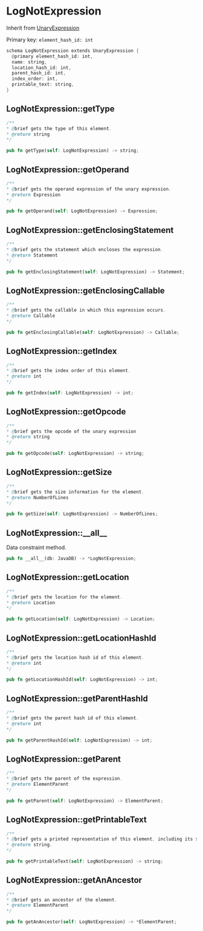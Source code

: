 # LogNotExpression

Inherit from [UnaryExpression](./UnaryExpression.md)

Primary key: `element_hash_id: int`

```rust
schema LogNotExpression extends UnaryExpression {
  @primary element_hash_id: int,
  name: string,
  location_hash_id: int,
  parent_hash_id: int,
  index_order: int,
  printable_text: string,
}
```
## LogNotExpression::getType

```java
/**
* @brief gets the type of this element.
* @return string
*/
```
```rust
pub fn getType(self: LogNotExpression) -> string;
```
## LogNotExpression::getOperand

```java
/**
* @brief gets the operand expression of the unary expression.
* @return Expression 
*/
```
```rust
pub fn getOperand(self: LogNotExpression) -> Expression;
```
## LogNotExpression::getEnclosingStatement

```java
/**
* @brief gets the statement which encloses the expression.
* @return Statement 
*/
```
```rust
pub fn getEnclosingStatement(self: LogNotExpression) -> Statement;
```
## LogNotExpression::getEnclosingCallable

```java
/**
* @brief gets the callable in which this expression occurs.
* @return Callable 
*/
```
```rust
pub fn getEnclosingCallable(self: LogNotExpression) -> Callable;
```
## LogNotExpression::getIndex

```java
/**
* @brief gets the index order of this element.
* @return int
*/
```
```rust
pub fn getIndex(self: LogNotExpression) -> int;
```
## LogNotExpression::getOpcode

```java
/**
* @brief gets the opcode of the unary expression
* @return string 
*/
```
```rust
pub fn getOpcode(self: LogNotExpression) -> string;
```
## LogNotExpression::getSize

```java
/**
* @brief gets the size information for the element.
* @return NumberOfLines
*/
```
```rust
pub fn getSize(self: LogNotExpression) -> NumberOfLines;
```
## LogNotExpression::\_\_all\_\_

Data constraint method.

```rust
pub fn __all__(db: JavaDB) -> *LogNotExpression;
```
## LogNotExpression::getLocation

```java
/**
* @brief gets the location for the element.
* @return Location
*/
```
```rust
pub fn getLocation(self: LogNotExpression) -> Location;
```
## LogNotExpression::getLocationHashId

```java
/**
* @brief gets the location hash id of this element.
* @return int
*/
```
```rust
pub fn getLocationHashId(self: LogNotExpression) -> int;
```
## LogNotExpression::getParentHashId

```java
/**
* @brief gets the parent hash id of this element.
* @return int
*/
```
```rust
pub fn getParentHashId(self: LogNotExpression) -> int;
```
## LogNotExpression::getParent

```java
/**
* @brief gets the parent of the expression.
* @return ElementParent 
*/
```
```rust
pub fn getParent(self: LogNotExpression) -> ElementParent;
```
## LogNotExpression::getPrintableText

```java
/**
* @brief gets a printed representation of this element, including its structure where applicable.
* @return string.
*/
```
```rust
pub fn getPrintableText(self: LogNotExpression) -> string;
```
## LogNotExpression::getAnAncestor

```java
/**
* @brief gets an ancestor of the element.
* @return ElementParent 
*/
```
```rust
pub fn getAnAncestor(self: LogNotExpression) -> *ElementParent;
```
